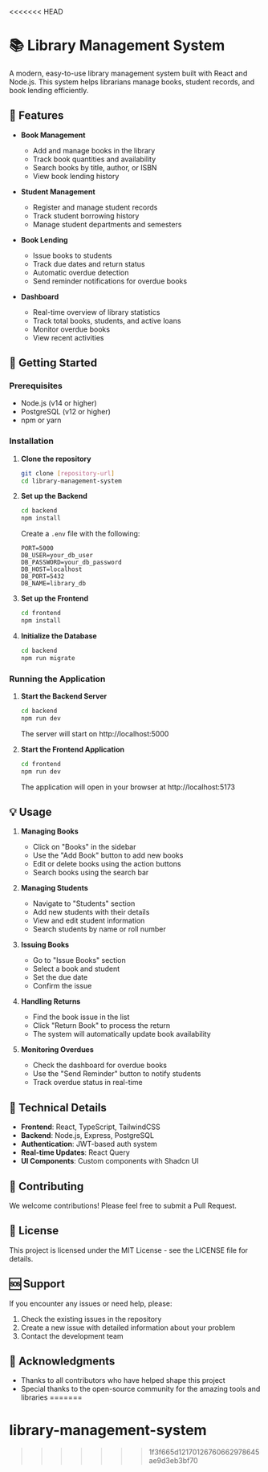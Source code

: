 <<<<<<< HEAD
# 📚 Library Management System

A modern, easy-to-use library management system built with React and Node.js. This system helps librarians manage books, student records, and book lending efficiently.

## 🌟 Features

- **Book Management**
  - Add and manage books in the library
  - Track book quantities and availability
  - Search books by title, author, or ISBN
  - View book lending history

- **Student Management**
  - Register and manage student records
  - Track student borrowing history
  - Manage student departments and semesters

- **Book Lending**
  - Issue books to students
  - Track due dates and return status
  - Automatic overdue detection
  - Send reminder notifications for overdue books

- **Dashboard**
  - Real-time overview of library statistics
  - Track total books, students, and active loans
  - Monitor overdue books
  - View recent activities

## 🚀 Getting Started

### Prerequisites
- Node.js (v14 or higher)
- PostgreSQL (v12 or higher)
- npm or yarn

### Installation

1. **Clone the repository**
   ```bash
   git clone [repository-url]
   cd library-management-system
   ```

2. **Set up the Backend**
   ```bash
   cd backend
   npm install
   ```
   Create a `.env` file with the following:
   ```env
   PORT=5000
   DB_USER=your_db_user
   DB_PASSWORD=your_db_password
   DB_HOST=localhost
   DB_PORT=5432
   DB_NAME=library_db
   ```

3. **Set up the Frontend**
   ```bash
   cd frontend
   npm install
   ```

4. **Initialize the Database**
   ```bash
   cd backend
   npm run migrate
   ```

### Running the Application

1. **Start the Backend Server**
   ```bash
   cd backend
   npm run dev
   ```
   The server will start on http://localhost:5000

2. **Start the Frontend Application**
   ```bash
   cd frontend
   npm run dev
   ```
   The application will open in your browser at http://localhost:5173

## 💡 Usage

1. **Managing Books**
   - Click on "Books" in the sidebar
   - Use the "Add Book" button to add new books
   - Edit or delete books using the action buttons
   - Search books using the search bar

2. **Managing Students**
   - Navigate to "Students" section
   - Add new students with their details
   - View and edit student information
   - Search students by name or roll number

3. **Issuing Books**
   - Go to "Issue Books" section
   - Select a book and student
   - Set the due date
   - Confirm the issue

4. **Handling Returns**
   - Find the book issue in the list
   - Click "Return Book" to process the return
   - The system will automatically update book availability

5. **Monitoring Overdues**
   - Check the dashboard for overdue books
   - Use the "Send Reminder" button to notify students
   - Track overdue status in real-time

## 🔧 Technical Details

- **Frontend**: React, TypeScript, TailwindCSS
- **Backend**: Node.js, Express, PostgreSQL
- **Authentication**: JWT-based auth system
- **Real-time Updates**: React Query
- **UI Components**: Custom components with Shadcn UI

## 🤝 Contributing

We welcome contributions! Please feel free to submit a Pull Request.

## 📝 License

This project is licensed under the MIT License - see the LICENSE file for details.

## 🆘 Support

If you encounter any issues or need help, please:
1. Check the existing issues in the repository
2. Create a new issue with detailed information about your problem
3. Contact the development team

## 🙏 Acknowledgments

- Thanks to all contributors who have helped shape this project
- Special thanks to the open-source community for the amazing tools and libraries 
=======
# library-management-system
>>>>>>> 1f3f665d12170126760662978645ae9d3eb3bf70
